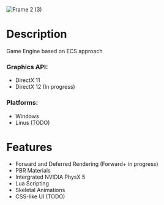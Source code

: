 
![Frame 2 (3)](https://github.com/mrLegenius/LevEngine/assets/22073131/c0e869a2-747c-483a-ac66-af7c2e41dd66)

# Description

Game Engine based on ECS approach

### Graphics API:
* DirectX 11
* DirectX 12 (In progress)

### Platforms:
* Windows
* Linus (TODO)

# Features

* Forward and Deferred Rendering (Forward+ in progress)
* PBR Materials
* Intergrated NVIDIA PhysX 5
* Lua Scripting
* Skeletal Animations
* CSS-like UI (TODO)
